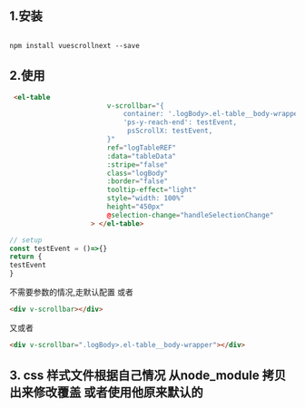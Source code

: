 ## 1.安装 
```

npm install vuescrollnext --save
```
## 2.使用
```  html
 <el-table
                        v-scrollbar="{
                            container: '.logBody>.el-table__body-wrapper',
                            'ps-y-reach-end': testEvent,
                             psScrollX: testEvent,
                        }"
                        ref="logTableREF"
                        :data="tableData"
                        :stripe="false"
                        class="logBody"
                        :border="false"
                        tooltip-effect="light"
                        style="width: 100%"
                        height="450px"
                        @selection-change="handleSelectionChange"
                    > </el-table>
```

``` javascript  
// setup 
const testEvent = ()=>{}
return {
testEvent
}
```
不需要参数的情况,走默认配置
或者
``` html
<div v-scrollbar></div>
```
又或者
``` html
<div v-scrollbar=".logBody>.el-table__body-wrapper"></div>
```
## 3. css 样式文件根据自己情况 从node_module 拷贝出来修改覆盖 或者使用他原来默认的

